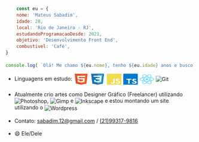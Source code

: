 ~~~javascript
    const eu = {
    nome: 'Mateus Sabadim',
    idade: 28,
    local: 'Rio de Janeiro - RJ',
    estudandoProgramacaoDesde: 2021,
    objetivo: 'Desenvolvimento Front End',
    combustivel: 'Café',
}

console.log( `Olá! Me chamo ${eu.nome}, tenho ${eu.idade} anos e busco minha primeira oportunidade em ${eu.objetivo}!`)
~~~
- Linguagens em estudo: 
  <img align="center" alt="HTML" height="30" width="40" src="https://raw.githubusercontent.com/devicons/devicon/master/icons/html5/html5-original.svg">
  <img align="center" alt="CSS" height="30" width="40" src="https://raw.githubusercontent.com/devicons/devicon/master/icons/css3/css3-original.svg">
  <img align="center" alt="Js" height="30" width="40" src="https://raw.githubusercontent.com/devicons/devicon/master/icons/javascript/javascript-plain.svg">
  <img align="center" alt="Typescript" height="30" width="40" src="https://raw.githubusercontent.com/devicons/devicon/master/icons/typescript/typescript-plain.svg">
  <img align="center" alt="React" height="30" width="40" src="https://raw.githubusercontent.com/devicons/devicon/master/icons/react/react-original.svg">
  <img align="center" alt="Git" height="30" width="40" src="https://cdn.jsdelivr.net/gh/devicons/devicon/icons/git/git-plain.svg"><br><br>
- Atualmente crio artes como Designer Gráfico (Freelancer) utilizando  <img align="center" alt="Photoshop" height="30" width="40" src="https://cdn.jsdelivr.net/gh/devicons/devicon/icons/photoshop/photoshop-plain.svg" />, <img align="center" alt="Gimp" height="30" width="40" src="https://cdn.jsdelivr.net/gh/devicons/devicon/icons/gimp/gimp-original.svg"/> e 
  <img align="center" alt="Inkscape" height="30" width="40" src="https://cdn.jsdelivr.net/gh/devicons/devicon/icons/inkscape/inkscape-original.svg">
e estou montando um site utilizando o <img align="center" alt="Wordpress" height="30" width="40" src="https://cdn.jsdelivr.net/gh/devicons/devicon/icons/wordpress/wordpress-plain.svg" /><br><br>
- Contato: sabadim.12@gmail.com / <a href="https://api.whatsapp.com/send?phone=5521993179816">(21)99317-9816</a> <br><br>
- 😄 Ele/Dele 


